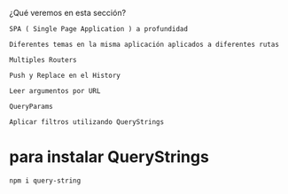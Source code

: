 ¿Qué veremos en esta sección?

    SPA ( Single Page Application ) a profundidad

    Diferentes temas en la misma aplicación aplicados a diferentes rutas

    Multiples Routers

    Push y Replace en el History

    Leer argumentos por URL

    QueryParams

    Aplicar filtros utilizando QueryStrings

   # para instalar   QueryStrings
    npm i query-string